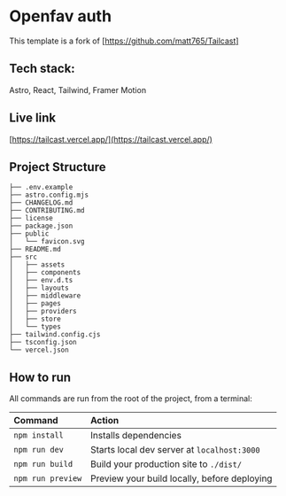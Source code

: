 # Openfav auth

This template is a fork of [https://github.com/matt765/Tailcast]

## Tech stack:

Astro, React, Tailwind, Framer Motion

## Live link
[https://tailcast.vercel.app/](https://tailcast.vercel.app/)

##  Project Structure

```
├── .env.example
├── astro.config.mjs
├── CHANGELOG.md
├── CONTRIBUTING.md
├── license
├── package.json
├── public
│   └── favicon.svg
├── README.md
├── src
│   ├── assets
│   ├── components
│   ├── env.d.ts
│   ├── layouts
│   ├── middleware
│   ├── pages
│   ├── providers
│   ├── store
│   └── types
├── tailwind.config.cjs
├── tsconfig.json
└── vercel.json
```

##  How to run

All commands are run from the root of the project, from a terminal:

| Command                | Action                                             |
| :--------------------- | :------------------------------------------------- |
| `npm install`          | Installs dependencies                              |
| `npm run dev`          | Starts local dev server at `localhost:3000`        |
| `npm run build`        | Build your production site to `./dist/`            |
| `npm run preview`      | Preview your build locally, before deploying       |

